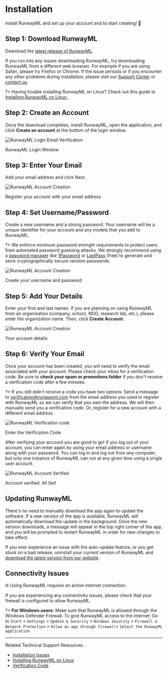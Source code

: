 # Installation

Install RunwayML and set up your account and to start creating! 🚀



## Step 1: Download RunwayML

Download the [latest release of RunwayML](https://runwayml.com/download).

If you run into any issues downloading RunwayML, try downloading RunwayML from a different web browser. For example if you are using Safari, please try Firefox or Chrome. If the issue persists or if you encounter any other problems during installation, please visit our [Support Center](https://support.runwayml.com/) or [contact us](https://support.runwayml.com/runway-explained/runway-support).

?> Having trouble installing RunwayML on Linux? Check out this guide to [Installing RunwayML on Linux ](https://support.runwayml.com/en/articles/3116268-runway-on-linux).

## Step 2: Create an Account

Once the download completes, install RunwayML, open the application, and click **Create an account** at the bottom of the login window.

<div class="Img-Small">
  <img src="assets/images/installation/login_01.png" alt="RunwayML Login Email Verification" >
  <p>RunwayML Login Window</p>
</div>

## Step 3: Enter Your Email
Add your email address and click Next.

<div class="Img-Small">
  <img src="assets/images/installation/login_02.png" alt="RunwayML Account Creation" >
  <p>Register your account with your email address</p>
</div>

## Step 4: Set Username/Password
Create a new username and a strong password. Your username will be a unique identifier for your account and any models that you add to RunwayML.

?> We enforce minimum password strength requirements to protect users from automated password guessing attacks. We strongly recommend using a [password manager](https://en.wikipedia.org/wiki/Password_manager) like [1Password](https://1password.com/) or [LastPass](https://www.lastpass.com/) (free) to generate and store cryptographically secure random passwords.

<div class="Img-Small">
  <img src="assets/images/installation/login_03.png" alt="RunwayML Account Creation" >
  <p>Create your username and password</p>
</div>


## Step 5: Add Your Details
Enter your first and last names. If you are planning on using RunwayML from an organization (company, school, NGO, research lab, etc.), please enter the organization name. Then, click **Create Account**.

<div class="Img-Small">
  <img src="assets/images/installation/login_04.png" alt="RunwayML Account Creation" >
  <p>Your account details</p>
</div>

## Step 6: Verify Your Email
Once your account has been created, you will need to verify the email associated with your account. Please check your inbox for a verification code. Be sure to **check your spam or promotions folder** if you don't receive a verification code after a few minutes.

?> If you still didn't receive a code you have two options: Send a message to [verification@runwayml.com](mailto:verification@runwayml.com) from the email address you used to register with RunwayML so we can verify that you own the address. We will then manually send you a verification code.
Or, register for a new account with a different email address.

<div class="Img-Small">
  <img src="assets/images/installation/login_05.png" alt="RunwayML Verification code" >
  <p>Enter the Verification Code</p>
</div>

After verifying your account you are good to go! If you log out of your account, you can enter again by using your email address or username along with your password. You can log in and log out from any computer, but only one instance of RunwayML can run at any given time using a single user account.

<div class="Img-Small">
  <img src="assets/images/installation/login_06.png" alt="RunwayML Account Verified" >
  <p>Account verified. All Set!</p>
</div>

## Updating RunwayML
There's no need to manually download the app again to update the software. If a new version of the app is available, RunwayML will automatically download the update in the background. Once the new version downloads, a message will appear in the top right corner of the app, and you will be prompted to restart RunwayML in order for new changes to take effect.

If you ever experience an issue with the auto-update feature, or you get stuck on a bad release, uninstall your current version of RunwayML and [download the latest version from our website](http://runwayml.com/download).

## Connectivity Issues
🌐 Using RunwayML requires an active internet connection. 

If you are experiencing any connectivity issues, please check that your firewall is configured to allow RunwayML.

?> __For Windows users:__ Make sure that RunwayML is allowed through the Windows Defender Firewall. To give RunwayML access to the internet: Go to `Start` > `Settings` > `Update & Security` > `Windows Security` > `Firewall & Network Protection` > `Allow an app through firewall`> `Select the RunwayML application`

---
Related Technical Support Resources: 
* [Installation Issues](https://support.runwayml.com/en/articles/2991705-installation-issues)
* [Installing RunwayML on Linux](https://support.runwayml.com/en/articles/3116268-runway-on-linux)
* [Verification Code](https://support.runwayml.com/en/articles/3068997-verification-code)